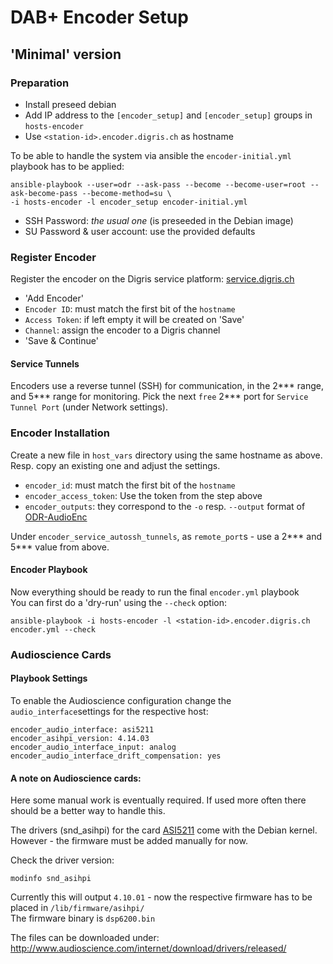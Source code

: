 # DAB+ Encoder Setup

## 'Minimal' version

### Preparation

 - Install preseed debian
 - Add IP address to the `[encoder_setup]` and `[encoder_setup]` groups in `hosts-encoder`
 - Use `<station-id>.encoder.digris.ch` as hostname
 
To be able to handle the system via ansible the `encoder-initial.yml` playbook has to be applied:

    ansible-playbook --user=odr --ask-pass --become --become-user=root --ask-become-pass --become-method=su \
    -i hosts-encoder -l encoder_setup encoder-initial.yml
    
 - SSH Password: *the usual one* (is preseeded in the Debian image)
 - SU Password & user account: use the provided defaults

 
### Register Encoder

Register the encoder on the Digris service platform: 
[service.digris.ch](https://service.digris.ch/admin/infrastructure/encoder/) 

 - 'Add Encoder'
 - `Encoder ID`: must match the first bit of the `hostname`
 - `Access Token`: if left empty it will be created on 'Save'
 - `Channel`: assign the encoder to a Digris channel
 - 'Save & Continue'
 
#### Service Tunnels

Encoders use a reverse tunnel (SSH) for communication, in the 2*** range, and 5*** range for monitoring. 
Pick the next `free` 2*** port for `Service Tunnel Port` (under Network settings).


### Encoder Installation

Create a new file in `host_vars` directory using the same hostname as above.  
Resp. copy an existing one and adjust the settings.

 - `encoder_id`: must match the first bit of the `hostname`
 - `encoder_access_token`: Use the token from the step above
 - `encoder_outputs`: they correspond to the `-o` resp. `--output` format of 
 [ODR-AudioEnc](https://github.com/Opendigitalradio/ODR-AudioEnc)
 
 
Under `encoder_service_autossh_tunnels`, as `remote_port`s - use a 2*** and 5*** value from above.
 

#### Encoder Playbook 

Now everything should be ready to run the final `encoder.yml` playbook   
You can first do a 'dry-run' using the `--check` option:

    ansible-playbook -i hosts-encoder -l <station-id>.encoder.digris.ch encoder.yml --check



### Audioscience Cards


#### Playbook Settings

To enable the Audioscience configuration change the `audio_interface`settings for the respective host:

    encoder_audio_interface: asi5211
    encoder_asihpi_version: 4.14.03
    encoder_audio_interface_input: analog
    encoder_audio_interface_drift_compensation: yes


#### A note on Audioscience cards: 

Here some manual work is eventually required. If used more often there should be a better way to handle this.

The drivers (snd_asihpi) for the card [ASI5211](http://www.audioscience.com/internet/products/sound_cards/asi5111_5211.htm) come
with the Debian kernel.  
However - the firmware must be added manually for now. 

Check the driver version:

    modinfo snd_asihpi
    
Currently this will output `4.10.01` - now the respective firmware has to be placed in `/lib/firmware/asihpi/`  
The firmware binary is `dsp6200.bin`

The files can be downloaded under:  
http://www.audioscience.com/internet/download/drivers/released/
